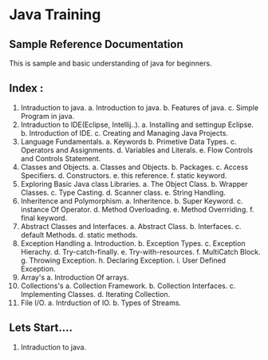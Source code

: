 # Java Training 
## Sample Reference Documentation

This is sample and basic understanding of java for beginners.

## Index : 
1. Intraduction to java.
    a. Introduction to java.
    b. Features of java.
    c. Simple Program in java.
2. Intraduction to IDE(Eclipse, Intellij..).
    a. Installing and settingup Eclipse.
    b. Introduction of IDE.
    c. Creating and Managing Java Projects.
3. Language Fundamentals.
    a. Keywords
    b. Primetive Data Types.
    c. Operators and Assignments.
    d. Variables and Literals.
    e. Flow Controls and Controls Statement.
4. Classes and Objects.
    a. Classes and Objects.
    b. Packages.
    c. Access Specifiers.
    d. Constructors.
    e. this reference.
    f. static keyword.
5. Exploring Basic Java class Libraries.
    a. The Object Class.
    b. Wrapper Classes.
    c. Type Casting.
    d. Scanner class.
    e. String Handling.
6. Inheritence and Polymorphism.
    a. Inheritence.
    b. Super Keyword.
    c. instance Of Operator.
    d. Method Overloading.
    e. Method Overrriding.
    f. final keyword.
7. Abstract Classes and Interfaces.
    a. Abstract Class.
    b. Interfaces.
    c. default Methods.
    d. static methods.
8. Exception Handling
    a. Introduction.
    b. Exception Types.
    c. Exception Hierachy.
    d. Try-catch-finally.
    e. Try-with-resources.
    f. MultiCatch Block.
    g. Throwing Exception.
    h. Declaring Exception.
    i. User Defined Exception.
9. Array's
    a. Introduction Of arrays.
10. Collections's
    a. Collection Framework.
    b. Collection Interfaces.
    c. Implementing Classes.
    d. Iterating Collection.
11. File I/O.
    a. Intrduction of IO.
    b. Types of Streams.

## Lets Start....

1. Intraduction to java.
